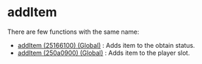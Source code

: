 # addItem

There are few functions with the same name:

- [addItem (25166100) (Global)](./additem_25166100.md) : Adds item to the obtain status.
- [addItem (250a0900) (Global)](./additem_250a0900.md) : Adds item to the player slot.
